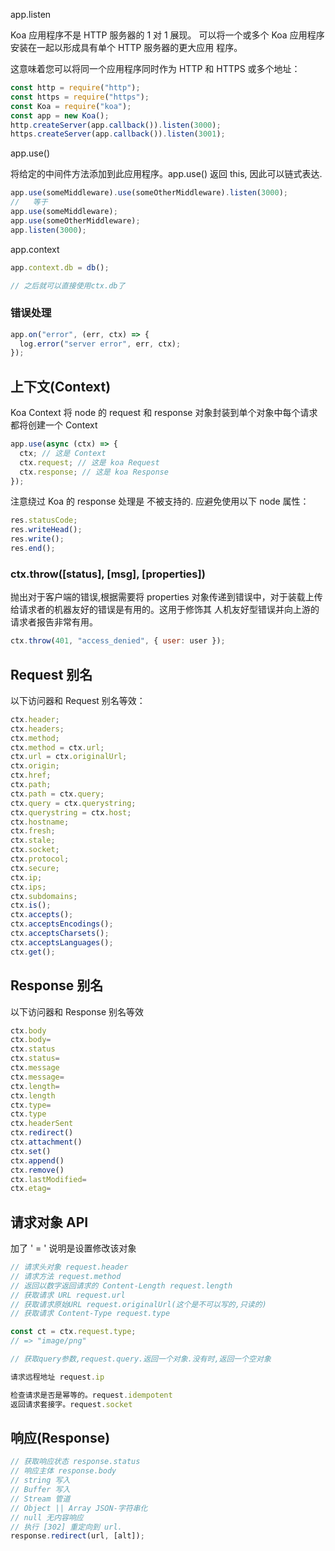app.listen

Koa 应用程序不是 HTTP 服务器的 1 对 1 展现。 可以将一个或多个 Koa 应用程序安装在一起以形成具有单个 HTTP 服务器的更大应用
程序。

这意味着您可以将同一个应用程序同时作为 HTTP 和 HTTPS 或多个地址：

```js
const http = require("http");
const https = require("https");
const Koa = require("koa");
const app = new Koa();
http.createServer(app.callback()).listen(3000);
https.createServer(app.callback()).listen(3001);
```

app.use()

将给定的中间件方法添加到此应用程序。app.use() 返回 this, 因此可以链式表达.

<!-- koa的所有中间件地址 https://github.com/koajs/koa/wiki#middleware -->

```js
app.use(someMiddleware).use(someOtherMiddleware).listen(3000);
//   等于
app.use(someMiddleware);
app.use(someOtherMiddleware);
app.listen(3000);
```

app.context

<!-- 为ctx对象,挂载更多的属性 -->

```js
app.context.db = db();

// 之后就可以直接使用ctx.db了
```

### 错误处理

<!-- 要执行自定义错误处理逻辑，如集中式日志记录 -->

```js 监听全局错误,并执行
app.on("error", (err, ctx) => {
  log.error("server error", err, ctx);
});
```

## 上下文(Context)

Koa Context 将 node 的 request 和 response 对象封装到单个对象中每个请求都将创建一个 Context

```js
app.use(async (ctx) => {
  ctx; // 这是 Context
  ctx.request; // 这是 koa Request
  ctx.response; // 这是 koa Response
});
```

注意绕过 Koa 的 response 处理是 不被支持的. 应避免使用以下 node 属性：

```js
res.statusCode;
res.writeHead();
res.write();
res.end();
```

### ctx.throw([status], [msg], [properties])

抛出对于客户端的错误,根据需要将 properties 对象传递到错误中，对于装载上传给请求者的机器友好的错误是有用的。这用于修饰其
人机友好型错误并向上游的请求者报告非常有用。

```js
ctx.throw(401, "access_denied", { user: user });
```

## Request 别名

以下访问器和 Request 别名等效：

```js
ctx.header;
ctx.headers;
ctx.method;
ctx.method = ctx.url;
ctx.url = ctx.originalUrl;
ctx.origin;
ctx.href;
ctx.path;
ctx.path = ctx.query;
ctx.query = ctx.querystring;
ctx.querystring = ctx.host;
ctx.hostname;
ctx.fresh;
ctx.stale;
ctx.socket;
ctx.protocol;
ctx.secure;
ctx.ip;
ctx.ips;
ctx.subdomains;
ctx.is();
ctx.accepts();
ctx.acceptsEncodings();
ctx.acceptsCharsets();
ctx.acceptsLanguages();
ctx.get();
```

## Response 别名

以下访问器和 Response 别名等效

```js
ctx.body
ctx.body=
ctx.status
ctx.status=
ctx.message
ctx.message=
ctx.length=
ctx.length
ctx.type=
ctx.type
ctx.headerSent
ctx.redirect()
ctx.attachment()
ctx.set()
ctx.append()
ctx.remove()
ctx.lastModified=
ctx.etag=
```

## 请求对象 API

加了 ' = ' 说明是设置修改该对象

```js
// 请求头对象 request.header
// 请求方法 request.method
// 返回以数字返回请求的 Content-Length request.length
// 获取请求 URL request.url
// 获取请求原始URL request.originalUrl(这个是不可以写的,只读的)
// 获取请求 Content-Type request.type

const ct = ctx.request.type;
// => "image/png"

// 获取query参数,request.query.返回一个对象.没有时,返回一个空对象

请求远程地址 request.ip

检查请求是否是幂等的。request.idempotent
返回请求套接字。request.socket
```

## 响应(Response)

```js
// 获取响应状态 response.status
// 响应主体 response.body
// string 写入
// Buffer 写入
// Stream 管道
// Object || Array JSON-字符串化
// null 无内容响应
// 执行 [302] 重定向到 url.
response.redirect(url, [alt]);
```
